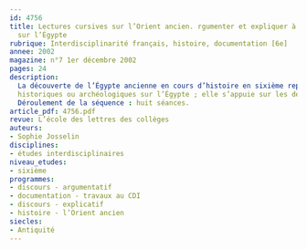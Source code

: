```yaml
---
id: 4756
title: Lectures cursives sur l’Orient ancien. rgumenter et expliquer à partir de documents
  sur l’Égypte
rubrique: Interdisciplinarité français, histoire, documentation [6e]
annee: 2002
magazine: n°7 1er décembre 2002
pages: 24
description: 
  La découverte de l’Égypte ancienne en cours d’histoire en sixième représente pour les élèves un moment privilégié. Le mot « Égypte » agit comme un sésame. Cette partie du programme permet une collaboration pédagogique assez facile à mettre en œuvre : le professeur d’histoire aborde l’Antiquité égyptienne, le professeur d’arts plastiques les hiéroglyphes, le professeur de français offre pour la lecture cursive un grand choix de lectures parmi de nombreux romans et bandes dessinées et fait rechercher au CDI des ouvrages historiques variés pour familiariser les élèves avec la recherche documentaire. Cette séquence ne consiste pas à faire acquérir des connaissances
  historiques ou archéologiques sur l’Égypte ; elle s’appuie sur les découvertes fascinantes révélées par le cours d’histoire pour initier l’élève de sixième au discours argumentatif et au discours explicatif.
  Déroulement de la séquence : huit séances.
article_pdf: 4756.pdf
revue: L’école des lettres des collèges
auteurs:
- Sophie Josselin
disciplines:
- études interdisciplinaires
niveau_etudes:
- sixième
programmes:
- discours - argumentatif
- documentation - travaux au CDI
- discours - explicatif
- histoire - l’Orient ancien
siecles:
- Antiquité
---
```

